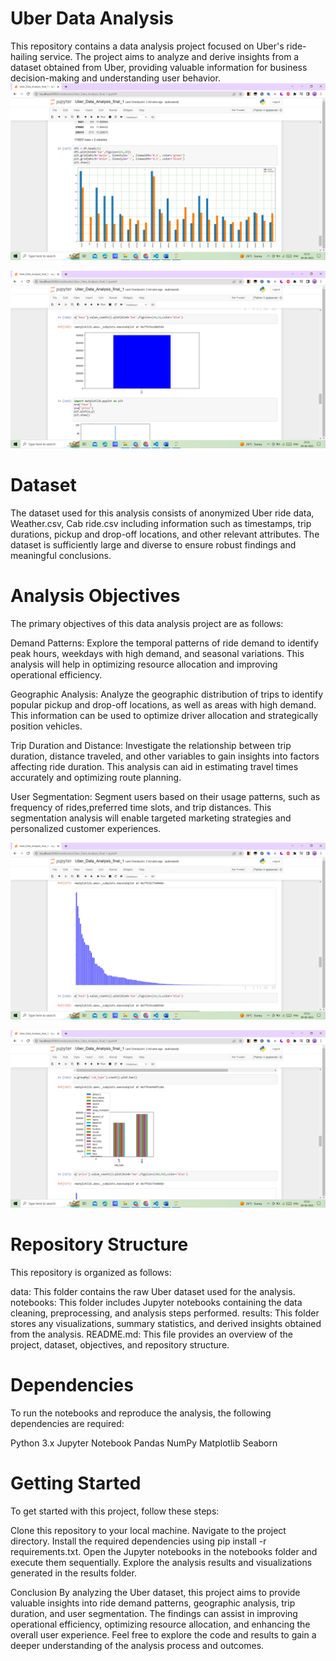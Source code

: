 # Uber Data Analysis

This repository contains a data analysis project focused on Uber's ride-hailing service. 
The project aims to analyze and derive insights from a dataset obtained from Uber,
providing valuable information for business decision-making and understanding user behavior.
![image ](https://github.com/sshivam12/uber-data-analysis/blob/master/Screenshot%20(15693).png)

![Image](https://github.com/sshivam12/uber-data-analysis/blob/master/Screenshot%20(15692).png)



# Dataset
The dataset used for this analysis consists of anonymized Uber ride data, 
Weather.csv, Cab ride.csv
including information such as timestamps, trip durations, pickup and drop-off locations, and other relevant attributes. 
The dataset is sufficiently large and diverse to ensure robust findings and meaningful conclusions.

# Analysis Objectives
The primary objectives of this data analysis project are as follows:

Demand Patterns: Explore the temporal patterns of ride demand to identify peak hours,
weekdays with high demand, and seasonal variations. 
This analysis will help in optimizing resource allocation and improving operational efficiency.

Geographic Analysis: Analyze the geographic distribution of trips to identify popular pickup and drop-off locations,
as well as areas with high demand. This information can be used to optimize driver allocation and strategically position vehicles.

Trip Duration and Distance: Investigate the relationship between trip duration,
distance traveled, and other variables to gain insights into factors affecting ride duration. 
This analysis can aid in estimating travel times accurately and optimizing route planning.

User Segmentation: Segment users based on their usage patterns, such as frequency of rides,preferred time slots, and trip distances. 
This segmentation analysis will enable targeted marketing strategies and personalized customer experiences.

![Image](https://github.com/sshivam12/uber-data-analysis/blob/master/Screenshot%20(15691).png)

![ Image](https://github.com/sshivam12/uber-data-analysis/blob/master/Screenshot%20(15690).png)


# Repository Structure
This repository is organized as follows:

data: This folder contains the raw Uber dataset used for the analysis.
notebooks: This folder includes Jupyter notebooks containing the data cleaning, preprocessing, and analysis steps performed.
results: This folder stores any visualizations, summary statistics, and derived insights obtained from the analysis.
README.md: This file provides an overview of the project, dataset, objectives, and repository structure.


 # Dependencies
To run the notebooks and reproduce the analysis, the following dependencies are required:

Python 3.x
Jupyter Notebook
Pandas
NumPy
Matplotlib
Seaborn

# Getting Started

To get started with this project, follow these steps:

Clone this repository to your local machine.
Navigate to the project directory.
Install the required dependencies using pip install -r requirements.txt.
Open the Jupyter notebooks in the notebooks folder and execute them sequentially.
Explore the analysis results and visualizations generated in the results folder.

Conclusion
By analyzing the Uber dataset, this project aims to provide valuable insights into ride demand patterns,
geographic analysis, trip duration, and user segmentation. The findings can assist in improving operational efficiency,
optimizing resource allocation, and enhancing the overall user experience. Feel free to explore the code and results to gain a 
deeper understanding of the analysis process and outcomes.
